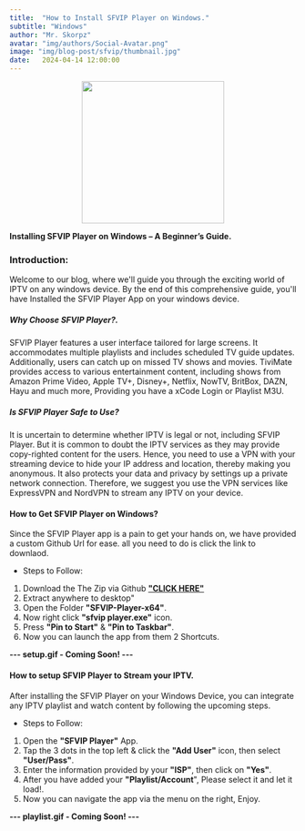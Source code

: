 ```yaml
---
title:  "How to Install SFVIP Player on Windows."
subtitle: "Windows"
author: "Mr. Skorpz"
avatar: "img/authors/Social-Avatar.png"
image: "img/blog-post/sfvip/thumbnail.jpg"
date:   2024-04-14 12:00:00
---
```


<div style="text-align: center"><img src="img/blog-post/sfvip/post-img.jpeg" width="250" height="250" /></div>

**Installing SFVIP Player on Windows – A Beginner’s Guide.**

### **Introduction:**
Welcome to our blog, where we'll guide you through the exciting world of IPTV on any windows device. By the end of this comprehensive guide, you'll have Installed the SFVIP Player App on your windows device.

##### **Why Choose SFVIP Player?.**
SFVIP Player features a user interface tailored for large screens. It accommodates multiple playlists and includes scheduled TV guide updates. Additionally, users can catch up on missed TV shows and movies. TiviMate provides access to various entertainment content, including shows from Amazon Prime Video, Apple TV+, Disney+, Netflix, NowTV, BritBox, DAZN, Hayu and much more, Providing you have a xCode Login or Playlist M3U.

##### Is SFVIP Player Safe to Use?
It is uncertain to determine whether IPTV is legal or not, including SFVIP Player. But it is common to doubt the IPTV services as they may provide copy-righted content for the users. Hence, you need to use a VPN with your streaming device to hide your IP address and location, thereby making you anonymous. It also protects your data and privacy by settings up a private network connection. Therefore, we suggest you use the VPN services like ExpressVPN and NordVPN to stream any IPTV on your device.

#### How to Get SFVIP Player on Windows?
Since the SFVIP Player app is a pain to get your hands on, we have provided a custom Github Url for ease. all you need to do is click the link to downlaod.

- Steps to Follow:
1. Download the The Zip via Github
   [**"CLICK HERE"**](https://github.com/TeamSkorpz/teamskorpz.github.io/releases/download/SFVIP/SFVIP-Player-x64.zip)
2. Extract anywhere to desktop"
3. Open the Folder **"SFVIP-Player-x64"**.
4. Now right click **"sfvip player.exe"** icon.
5. Press **"Pin to Start"** & **"Pin to Taskbar"**.
6. Now you can launch the app from them 2 Shortcuts.

**--- setup.gif - Coming Soon! ---**

#### How to setup SFVIP Player to Stream your IPTV.
After installing the SFVIP Player on your Windows Device, you can integrate any IPTV playlist and watch content by following the upcoming steps.

- Steps to Follow:
1. Open the **"SFVIP Player"** App.
2. Tap the 3 dots in the top left & click the **"Add User"** icon, then select **"User/Pass"**.
5. Enter the information provided by your **"ISP"**, then click on **"Yes"**.
6. After you have added your **"Playlist/Account**", Please select it and let it load!.
7. Now you can navigate the app via the menu on the right, Enjoy.

**--- playlist.gif - Coming Soon! ---**